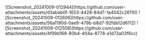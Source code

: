 <p>
  <a src ="https://github.com/user-attachments/assets/d3abab0f-1653-4428-84d7-1a4042c26110">![Screenshot_20241009-012944](https://github.com/user-attachments/assets/d3abab0f-1653-4428-84d7-1a4042c26110)</a>
  <a src="" >![Screenshot_20241009-012606](https://github.com/user-attachments/assets/56a1190d-0ae9-479b-b8d7-92fdb12d6112)</a>
  <a src="" >![Screenshot_20241009-012558](https://github.com/user-attachments/assets/4f99d168-80b4-404a-8778-a1d73a03f6cc)</a>
</p>
